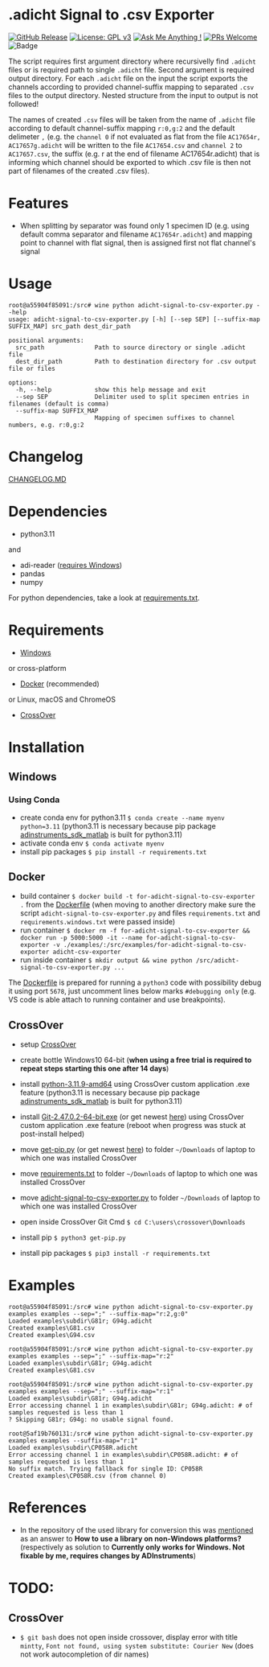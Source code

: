 # .adicht Signal to .csv Exporter

[![GitHub Release](https://img.shields.io/github/release/science-open/adicht-signal-to-csv-exporter.svg?style=flat)](https://github.com/SCIENCE-OPEN/adicht-signal-to-csv-exporter/releases)
[![License: GPL v3](https://img.shields.io/badge/License-GPLv3-blue.svg)](https://www.gnu.org/licenses/old-licenses/gpl-3.0.en.html)
[![Ask Me Anything !](https://img.shields.io/badge/Ask%20about-anything-1abc9c.svg)](https://github.com/adicht-signal-to-csv-exporter/adicht-signal-to-csv-exporter/issues/new/choose)
[![PRs Welcome](https://img.shields.io/badge/PRs-welcome-brightgreen.svg?style=flat-square)](http://makeapullrequest.com)
![Badge](https://hitscounter.dev/api/hit?url=https%3A%2F%2Fgithubcom%2Fscience-open%2Fadicht-signal-to-csv-exporter&label=Visitors&icon=suit-heart-fill&color=%23e35d6a)

The script requires first argument directory where recursivelly find `.adicht` files or is required path to single `.adicht` file. Second argument is required output directory. For each `.adicht` file on the input the script exports the channels according to provided channel-suffix mapping to separated `.csv` files to the output directory. Nested structure from the input to output is not followed!

The names of created `.csv` files will be taken from the name of `.adicht` file according to default channel-suffix mapping `r:0,g:2` and the default delimeter `,` (e.g. the `channel 0` if not evaluated as flat from the file `AC17654r, AC17657g.adicht` will be written to the file `AC17654.csv` and `channel 2` to `AC17657.csv`, the suffix (e.g. r at the end of filename AC17654r.adicht) that is informing which channel should be exported to which .csv file is then not part of filenames of the created .csv files).

# Features

- When splitting by separator was found only 1 specimen ID (e.g. using default comma separator and filename `AC17654r.adicht`) and mapping point to channel with flat signal, then is assigned first not flat channel's signal

# Usage

```
root@a55904f85091:/src# wine python adicht-signal-to-csv-exporter.py --help
usage: adicht-signal-to-csv-exporter.py [-h] [--sep SEP] [--suffix-map SUFFIX_MAP] src_path dest_dir_path

positional arguments:
  src_path              Path to source directory or single .adicht file
  dest_dir_path         Path to destination directory for .csv output file or files

options:
  -h, --help            show this help message and exit
  --sep SEP             Delimiter used to split specimen entries in filenames (default is comma)
  --suffix-map SUFFIX_MAP
                        Mapping of specimen suffixes to channel numbers, e.g. r:0,g:2
```

# Changelog

[CHANGELOG.MD](CHANGELOG.MD)

# Dependencies

- python3.11

and

- adi-reader ([requires Windows](https://github.com/JimHokanson/adinstruments_sdk_python/issues/3))
- pandas
- numpy

For python dependencies, take a look at [requirements.txt](requirements.txt).

# Requirements

- [Windows](#Windows)

or cross-platform

- [Docker](#Docker) (recommended)

or Linux, macOS and ChromeOS

- [CrossOver](#CrossOver)

# Installation

## Windows

### Using Conda

- create conda env for python3.11 `$ conda create --name myenv python=3.11` (python3.11 is necessary because pip package [adinstruments_sdk_matlab](https://github.com/JimHokanson/adinstruments_sdk_matlab) is built for python3.11)
- activate conda env `$ conda activate myenv`
- install pip packages `$ pip install -r requirements.txt`

## Docker

- build container `$ docker build -t for-adicht-signal-to-csv-exporter .` from the [Dockerfile](Dockerfile) (when moving to another directory make sure the script `adicht-signal-to-csv-exporter.py` and files `requirements.txt` and `requirements.windows.txt` were passed inside)
- run container `$ docker rm -f for-adicht-signal-to-csv-exporter && docker run -p 5000:5000 -it --name for-adicht-signal-to-csv-exporter -v ./examples/:/src/examples/for-adicht-signal-to-csv-exporter adicht-csv-exporter`
- run inside container `$ mkdir output && wine python /src/adicht-signal-to-csv-exporter.py ...`

The [Dockerfile](Dockerfile) is prepared for running a `python3` code with possibility debug it using port `5678`, just uncomment lines below marks `#debugging only` (e.g. VS code is able attach to running container and use breakpoints).

## CrossOver

- setup [CrossOver](https://www.codeweavers.com/crossover)
- create bottle Windows10 64-bit (**when using a free trial is required to repeat steps starting this one after 14 days**)
- install [python-3.11.9-amd64](python-3.11.9-amd64.exe) using CrossOver custom application .exe feature (python3.11 is necessary because pip package [adinstruments_sdk_matlab](https://github.com/JimHokanson/adinstruments_sdk_matlab) is built for python3.11)
- install [Git-2.47.0.2-64-bit.exe](Git-2.47.0.2-64-bit.exe) (or get newest [here](https://git-scm.com/downloads/win)) using CrossOver custom application .exe feature (reboot when progress was stuck at post-install helped)

- move [get-pip.py](get-pip.py) (or get newest [here](https://bootstrap.pypa.io/get-pip.py)) to folder `~/Downloads` of laptop to which one was installed CrossOver
- move [requirements.txt](requirements.txt) to folder `~/Downloads` of laptop to which one was installed CrossOver
- move [adicht-signal-to-csv-exporter.py](adicht-signal-to-csv-exporter.py) to folder `~/Downloads` of laptop to which one was installed CrossOver

- open inside CrossOver Git Cmd `$ cd C:\users\crossover\Downloads`
- install pip `$ python3 get-pip.py`
- install pip packages `$ pip3 install -r requirements.txt`

# Examples

```
root@a55904f85091:/src# wine python adicht-signal-to-csv-exporter.py examples examples --sep=";" --suffix-map="r:2,g:0"
Loaded examples\subdir\G81r; G94g.adicht
Created examples\G81.csv
Created examples\G94.csv

root@a55904f85091:/src# wine python adicht-signal-to-csv-exporter.py examples examples --sep=";" --suffix-map="r:2"
Loaded examples\subdir\G81r; G94g.adicht
Created examples\G81.csv

root@a55904f85091:/src# wine python adicht-signal-to-csv-exporter.py examples examples --sep=";" --suffix-map="r:1"
Loaded examples\subdir\G81r; G94g.adicht
Error accessing channel 1 in examples\subdir\G81r; G94g.adicht: # of samples requested is less than 1
? Skipping G81r; G94g: no usable signal found.

root@5af19b760131:/src# wine python adicht-signal-to-csv-exporter.py examples examples --suffix-map="r:1"
Loaded examples\subdir\CP058R.adicht
Error accessing channel 1 in examples\subdir\CP058R.adicht: # of samples requested is less than 1
No suffix match. Trying fallback for single ID: CP058R
Created examples\CP058R.csv (from channel 0)
```

# References

- In the repository of the used library for conversion this was [mentioned](https://github.com/JimHokanson/adinstruments_sdk_python/issues/3) as an answer to **How to use a library on non-Windows platforms?** (respectively as solution to **Currently only works for Windows. Not fixable by me, requires changes by ADInstruments**)

# TODO:

## CrossOver

- `$ git bash` does not open inside crossover, display error with title `mintty`, `Font not found, using system substitute: Courier New` (does not work autocompletion of dir names)
